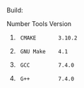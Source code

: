 
Build:

Number	Tools		Version
1.		CMAKE 		3.10.2
2.		GNU Make 	4.1
3.		GCC			7.4.0
4.		G++			7.4.0
